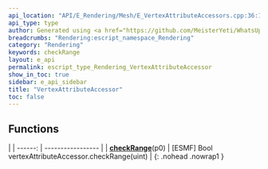 ```yaml
---
api_location: "API/E_Rendering/Mesh/E_VertexAttributeAccessors.cpp:36:18"
api_type: type
author: Generated using <a href="https://github.com/MeisterYeti/WhatsUpDoc">WhatsUpDoc</a>
breadcrumbs: "Rendering:escript_namespace_Rendering"
category: "Rendering"
keywords: checkRange
layout: e_api
permalink: escript_type_Rendering_VertexAttributeAccessor
show_in_toc: true
sidebar: e_api_sidebar
title: "VertexAttributeAccessor"
toc: false
---
```


## Functions

|
| ------: | ----------------- |
| **[checkRange](classRendering_1_1VertexAttributeAccessor#classRendering_1_1VertexAttributeAccessor_1a9426190a0f221fa7d4f87e2d929e5cce)**(p0) | [ESMF] Bool vertexAttributeAccessor.checkRange(uint) |
{: .nohead .nowrap1 }
